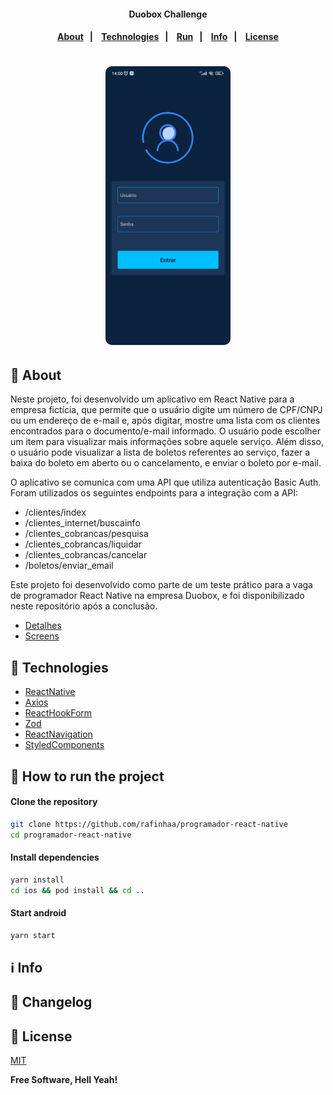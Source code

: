 <h4 align="center">
Duobox Challenge
</h4>

<h4 align="center">
    <p align="center">
      <a href="#-about">About</a>&nbsp;&nbsp;&nbsp;|&nbsp;&nbsp;&nbsp;
      <a href="#-technologies">Technologies</a>&nbsp;&nbsp;&nbsp;|&nbsp;&nbsp;&nbsp;
      <a href="#-how-to-run-the-project">Run</a>&nbsp;&nbsp;&nbsp;|&nbsp;&nbsp;&nbsp;
      <a href="#-info">Info</a>&nbsp;&nbsp;&nbsp;|&nbsp;&nbsp;&nbsp;
      <a href="#-license">License</a>
  </p>
</h4>

<h1 align="center">
    <img width="200px" style="border-radius: 10px" height="auto" alt="Screenshot" title="Screenshot" src="docs/images/Screenshot_1.jpg" />
</h1>

## 🔖 About

Neste projeto, foi desenvolvido um aplicativo em React Native para a empresa fictícia, que permite que o usuário digite um número de CPF/CNPJ ou um endereço de e-mail e, após digitar, mostre uma lista com os clientes encontrados para o documento/e-mail informado. O usuário pode escolher um item para visualizar mais informações sobre aquele serviço. Além disso, o usuário pode visualizar a lista de boletos referentes ao serviço, fazer a baixa do boleto em aberto ou o cancelamento, e enviar o boleto por e-mail.

O aplicativo se comunica com uma API que utiliza autenticação Basic Auth.
Foram utilizados os seguintes endpoints para a integração com a API:

- /clientes/index
- /clientes_internet/buscainfo
- /clientes_cobrancas/pesquisa
- /clientes_cobrancas/liquidar
- /clientes_cobrancas/cancelar
- /boletos/enviar_email

Este projeto foi desenvolvido como parte de um teste prático para a vaga de programador React Native na empresa Duobox, e foi disponibilizado neste repositório após a conclusão.

- [Detalhes](docs/ABOUT.md)
- [Screens](docs/SCREENSHOTS.md)

## 🚀 Technologies

- [ReactNative](https://pt-br.reactjs.org/)
- [Axios](https://github.com/axios/axios)
- [ReactHookForm](https://react-hook-form.com/)
- [Zod](https://github.com/colinhacks/zod)
- [ReactNavigation](https://reactnavigation.org/)
- [StyledComponents](https://styled-components.com/)

## 🏁 How to run the project

#### Clone the repository

```bash
git clone https://github.com/rafinhaa/programador-react-native
cd programador-react-native
```

#### Install dependencies

```bash
yarn install
cd ios && pod install && cd ..
```

#### Start android

```bash
yarn start
```

## ℹ️ Info

## 📄 Changelog

## 📝 License

[MIT](LICENSE.txt)

**Free Software, Hell Yeah!**
